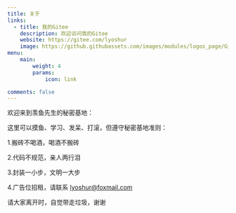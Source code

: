 ```yaml
---
title: 关于
links:
  - title: 我的Gitee
    description: 欢迎访问我的Gitee
    website: https://gitee.com/lyoshur
    image: https://github.githubassets.com/images/modules/logos_page/GitHub-Mark.png
menu:
    main: 
        weight: 4
        params:
            icon: link

comments: false
---
```


欢迎来到羡鱼先生的秘密基地：

这里可以摸鱼、学习、发呆、打滚，但遵守秘密基地准则：

1.搬砖不喝酒，喝酒不搬砖

2.代码不规范，亲人两行泪

3.封装一小步，文明一大步

4.广告位招租，请联系 lyoshur@foxmail.com

请大家离开时，自觉带走垃圾，谢谢
